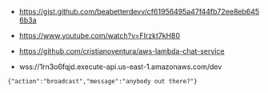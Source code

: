 - https://gist.github.com/beabetterdevv/cf61956495a47f44fb72ee8eb6456b3a
- https://www.youtube.com/watch?v=FIrzkt7kH80
- https://github.com/cristianoventura/aws-lambda-chat-service

- wss://1rn3o6fqjd.execute-api.us-east-1.amazonaws.com/dev


```
{"action":"broadcast","message":"anybody out there?"}
```
